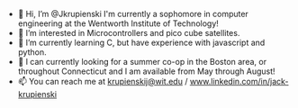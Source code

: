 - 👋 Hi, I’m @Jkrupienski
I'm currently a sophomore in computer engineering at the Wentworth Institute of Technology!
- 👀 I’m interested in Microcontrollers and pico cube satellites.
- 🌱 I’m currently learning C, but have experience with javascript and python.
- 💼 I can currently looking for a summer co-op in the Boston area, or throughout Connecticut and I am available from May through August!
- 📫 You can reach me at krupienskij@wit.edu / www.linkedin.com/in/jack-krupienski 

<!---
Jkrupienski/Jkrupienski is a ✨ special ✨ repository because its `README.md` (this file) appears on your GitHub profile.
You can click the Preview link to take a look at your changes.
--->
